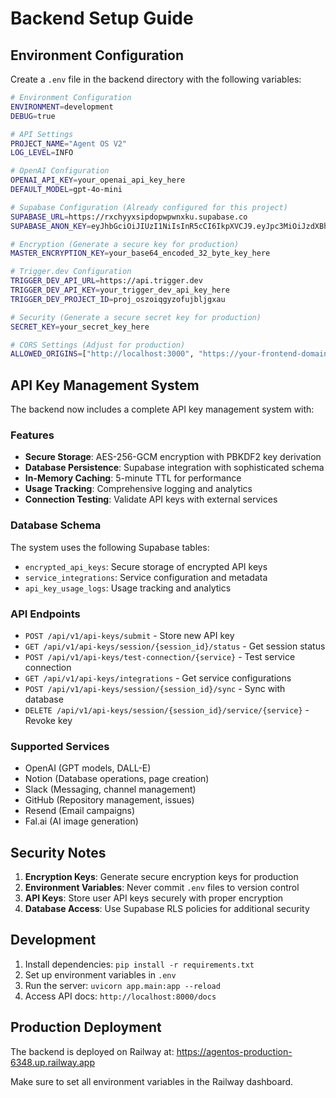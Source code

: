 # Backend Setup Guide

## Environment Configuration

Create a `.env` file in the backend directory with the following variables:

```bash
# Environment Configuration
ENVIRONMENT=development
DEBUG=true

# API Settings
PROJECT_NAME="Agent OS V2"
LOG_LEVEL=INFO

# OpenAI Configuration
OPENAI_API_KEY=your_openai_api_key_here
DEFAULT_MODEL=gpt-4o-mini

# Supabase Configuration (Already configured for this project)
SUPABASE_URL=https://rxchyyxsipdopwpwnxku.supabase.co
SUPABASE_ANON_KEY=eyJhbGciOiJIUzI1NiIsInR5cCI6IkpXVCJ9.eyJpc3MiOiJzdXBhYmFzZSIsInJlZiI6InJ4Y2h5eXhzaXBkb3B3cHdueGt1Iiwicm9sZSI6ImFub24iLCJpYXQiOjE3NDkxNDA3OTcsImV4cCI6MjA2NDcxNjc5N30.F3B_omEBQwwOwQCKMzk3ImXVPNh_SypgNFAVpC8eiRA

# Encryption (Generate a secure key for production)
MASTER_ENCRYPTION_KEY=your_base64_encoded_32_byte_key_here

# Trigger.dev Configuration
TRIGGER_DEV_API_URL=https://api.trigger.dev
TRIGGER_DEV_API_KEY=your_trigger_dev_api_key_here
TRIGGER_DEV_PROJECT_ID=proj_oszoiqgyzofujbljgxau

# Security (Generate a secure secret key for production)
SECRET_KEY=your_secret_key_here

# CORS Settings (Adjust for production)
ALLOWED_ORIGINS=["http://localhost:3000", "https://your-frontend-domain.com"]
```

## API Key Management System

The backend now includes a complete API key management system with:

### Features
- **Secure Storage**: AES-256-GCM encryption with PBKDF2 key derivation
- **Database Persistence**: Supabase integration with sophisticated schema
- **In-Memory Caching**: 5-minute TTL for performance
- **Usage Tracking**: Comprehensive logging and analytics
- **Connection Testing**: Validate API keys with external services

### Database Schema
The system uses the following Supabase tables:
- `encrypted_api_keys`: Secure storage of encrypted API keys
- `service_integrations`: Service configuration and metadata
- `api_key_usage_logs`: Usage tracking and analytics

### API Endpoints
- `POST /api/v1/api-keys/submit` - Store new API key
- `GET /api/v1/api-keys/session/{session_id}/status` - Get session status
- `POST /api/v1/api-keys/test-connection/{service}` - Test service connection
- `GET /api/v1/api-keys/integrations` - Get service configurations
- `POST /api/v1/api-keys/session/{session_id}/sync` - Sync with database
- `DELETE /api/v1/api-keys/session/{session_id}/service/{service}` - Revoke key

### Supported Services
- OpenAI (GPT models, DALL-E)
- Notion (Database operations, page creation)
- Slack (Messaging, channel management)
- GitHub (Repository management, issues)
- Resend (Email campaigns)
- Fal.ai (AI image generation)

## Security Notes

1. **Encryption Keys**: Generate secure encryption keys for production
2. **Environment Variables**: Never commit `.env` files to version control
3. **API Keys**: Store user API keys securely with proper encryption
4. **Database Access**: Use Supabase RLS policies for additional security

## Development

1. Install dependencies: `pip install -r requirements.txt`
2. Set up environment variables in `.env`
3. Run the server: `uvicorn app.main:app --reload`
4. Access API docs: `http://localhost:8000/docs`

## Production Deployment

The backend is deployed on Railway at:
https://agentos-production-6348.up.railway.app

Make sure to set all environment variables in the Railway dashboard. 